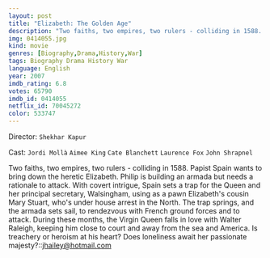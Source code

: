 ```yaml
---
layout: post
title: "Elizabeth: The Golden Age"
description: "Two faiths, two empires, two rulers - colliding in 1588. Papist Spain wants to bring down the heretic Elizabeth. Philip is building an armada but needs a rationale to attack. With covert intrigue, Spain sets a trap for the Queen and her principal secretary, Walsingham, using as a pawn Elizabeth's cousin Mary Stuart, who's under house arrest in the North. The trap springs, and the armada sets sail, to rendezvous wi.."
img: 0414055.jpg
kind: movie
genres: [Biography,Drama,History,War]
tags: Biography Drama History War 
language: English
year: 2007
imdb_rating: 6.8
votes: 65790
imdb_id: 0414055
netflix_id: 70045272
color: 533747
---
```

Director: `Shekhar Kapur`  

Cast: `Jordi Mollà` `Aimee King` `Cate Blanchett` `Laurence Fox` `John Shrapnel` 

Two faiths, two empires, two rulers - colliding in 1588. Papist Spain wants to bring down the heretic Elizabeth. Philip is building an armada but needs a rationale to attack. With covert intrigue, Spain sets a trap for the Queen and her principal secretary, Walsingham, using as a pawn Elizabeth's cousin Mary Stuart, who's under house arrest in the North. The trap springs, and the armada sets sail, to rendezvous with French ground forces and to attack. During these months, the Virgin Queen falls in love with Walter Raleigh, keeping him close to court and away from the sea and America. Is treachery or heroism at his heart? Does loneliness await her passionate majesty?::<jhailey@hotmail.com>